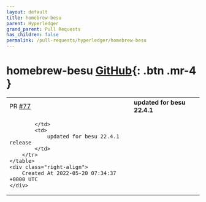 ```yaml
---
layout: default
title: homebrew-besu
parent: Hyperledger
grand_parent: Pull Requests
has_children: false
permalink: /pull-requests/hyperledger/homebrew-besu
---
```


# homebrew-besu <span class="fs-3 right-align">[GitHub](https://github.com/hyperledger/homebrew-besu){: .btn .mr-4 }</span>


<div>
    <table>
        <tr>
            <td>
                PR <a href="https://github.com/hyperledger/homebrew-besu/pull/77" class=".btn">#77</a>
            </td>
            <td>
                <b>
                    updated for besu 22.4.1
                </b>
            </td>
        </tr>
        <tr>
            <td>
                
            </td>
            <td>
                updated for besu 22.4.1 release
            </td>
        </tr>
    </table>
    <div class="right-align">
        Created At 2022-05-20 07:34:37 +0000 UTC
    </div>
</div>


